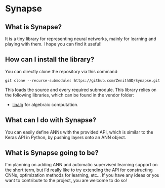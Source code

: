 # Synapse

## What is Synapse?
It is a tiny library for representing neural networks, mainly for learning and playing with them. I hope you can find it useful!

## How can I install the library?

You can directly clone the repository via this command:

```
git clone --recurse-submodules https://github.com/ZenithGD/Synapse.git
```

This loads the source and every required submodule. This library relies on the following libraries, which can be found in the vendor folder:
- [linalg](https://github.com/sgorsten/linalg) for algebraic computation.

## What can I do with Synapse?

You can easily define ANNs with the provided API, which is similar to the Keras API in Python, by pushing layers onto an ANN object. 

## What is Synapse going to be?

I'm planning on adding ANN and automatic supervised learning support on the short term, but i'd really like to try extending the API for constructing CNNs, optimization methods for learning, etc... If you have any ideas or you want to contribute to the project, you are welcome to do so!
